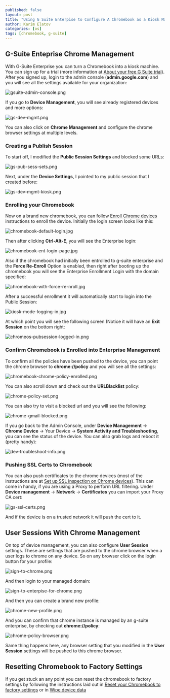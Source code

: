 ```yaml
---
published: false
layout: post
title: "Using G Suite Enterpise to Configure A Chromebook as a Kiosk Machine"
author: Karim Elatov
categories: [os]
tags: [chromebook, g-suite]
---
```

## G-Suite Enteprise Chrome Management
With G-Suite Enterprise you can turn a Chromebook into a kiosk machine. You can sign up for a trial (more information at [About your free G Suite trial](https://support.google.com/a/answer/6388094?hl=en)). After you signed up, login to the admin console  (**admin.google.com**) and you will see all the settings available for your organization:

![gsuite-admin-console.png](https://seacloud.cc/d/480b5e8fcd/files/?p=/gsuite-kiosk/gsuite-admin-console.png&raw=1)

If you go to **Device Management**, you will see already registered devices and more options:

![gs-dev-mgmt.png](https://seacloud.cc/d/480b5e8fcd/files/?p=/gsuite-kiosk/gs-dev-mgmt.png&raw=1)

You can also click on **Chrome Management** and configure the chrome browser settings at multiple levels.

### Creating a Publish Session
To start off, I modified the **Public Session Settings** and blocked some URLs:

![gs-pub-sess-sets.png](https://seacloud.cc/d/480b5e8fcd/files/?p=/gsuite-kiosk/gs-pub-sess-sets.png&raw=1)

Next, under the **Device Settings**, I pointed to my public session that I created before:

![gs-dev-mgmt-kiosk.png](https://seacloud.cc/d/480b5e8fcd/files/?p=/gsuite-kiosk/gs-dev-mgmt-kiosk.png&raw=1)

### Enrolling your Chromebook
Now on a brand new chromebook, you can follow [Enroll Chrome devices](https://support.google.com/chrome/a/answer/1360534?hl=en) instructions to enroll the device. Initially the login screen looks like this:

![chromebook-default-login.jpg](https://seacloud.cc/d/480b5e8fcd/files/?p=/gsuite-kiosk/chromebook-default-login.jpg&raw=1)

Then after clicking **Ctrl-Alt-E**, you will see the Enterprise login:

![chromebook-ent-login-page.jpg](https://seacloud.cc/d/480b5e8fcd/files/?p=/gsuite-kiosk/chromebook-ent-login-page.jpg&raw=1)

Also if the chromebook had initially been entrolled to g-suite enterprise and the **Force Re-Enroll** Option is enabled, then right after booting up the chromebook you will see the Enterprise Enrollment Login with the domain specified:

![chromebook-with-force-re-nroll.jpg](https://seacloud.cc/d/480b5e8fcd/files/?p=/gsuite-kiosk/chromebook-with-force-re-nroll.jpg&raw=1)

After a successful enrollment it will automatically start to login into the Public Session:

![kiosk-mode-logging-in.jpg](https://seacloud.cc/d/480b5e8fcd/files/?p=/gsuite-kiosk/kiosk-mode-logging-in.jpg&raw=1)

At which point you will see the following screen (Notice it will have an **Exit Session** on the bottom right:

![chromeos-pubsession-logged-in.png](https://seacloud.cc/d/480b5e8fcd/files/?p=/gsuite-kiosk/chromeos-pubsession-logged-in.png&raw=1)

### Confirm Chromebook is Enrolled into Enterprise Management
To confirm all the policies have been pushed to the device, you can point the chrome browser to **chrome://policy** and you will see all the settings:

![chromebook-chrome-policy-enrolled.png](https://seacloud.cc/d/480b5e8fcd/files/?p=/gsuite-kiosk/chromebook-chrome-policy-enrolled.png&raw=1)

You can also scroll down and check out the **URLBlacklist** policy:

![chrome-policy-set.png](https://seacloud.cc/d/480b5e8fcd/files/?p=/gsuite-kiosk/chrome-policy-set.png&raw=1)

You can also try to visit a blocked url and you will see the following:

![chrome-gmail-blocked.png](https://seacloud.cc/d/480b5e8fcd/files/?p=/gsuite-kiosk/chrome-gmail-blocked.png&raw=1)

If you go back to the Admin Console, under **Device Management** -> **Chrome Device** -> Your Device -> **System Activity and Troubleshooting**, you can see the status of the device. You can also grab logs and reboot it (pretty handy):

![dev-troubleshoot-info.png](https://seacloud.cc/d/480b5e8fcd/files/?p=/gsuite-kiosk/dev-troubleshoot-info.png&raw=1)

### Pushing SSL Certs to Chromebook
You can also push certificates to the chrome devices (most of the instructions are at [Set up SSL inspection on Chrome devices](https://support.google.com/chrome/a/answer/3505249?hl=en)). This can come in handy, if you are using a Proxy to perform URL filtering. Under **Device management** -> **Network** -> **Certificates** you can import your Proxy CA cert:

![gs-ssl-certs.png](https://seacloud.cc/d/480b5e8fcd/files/?p=/gsuite-kiosk/gs-ssl-certs.png&raw=1)

And if the device is on a trusted network it will push the cert to it.

## User Sessions With Chrome Management
On top of device management, you can also configure **User Session** settings. These are settings that are pushed to the chrome browser when a user logs to chrome on any device. So on any browser click on the login button for your profile:

![sign-to-chrome.png](https://seacloud.cc/d/480b5e8fcd/files/?p=/gsuite-kiosk/sign-to-chrome.png&raw=1)

And then login to your managed domain:

![sign-to-enterpise-for-chrome.png](https://seacloud.cc/d/480b5e8fcd/files/?p=/gsuite-kiosk/sign-to-enterpise-for-chrome.png&raw=1)

And then you can create a brand new profile:

![chrome-new-profile.png](https://seacloud.cc/d/480b5e8fcd/files/?p=/gsuite-kiosk/chrome-new-profile.png&raw=1)

And you can confirm that chrome instance is managed by an g-suite enterprise, by checking out **chrome://policy**:

![chrome-policy-browser.png](https://seacloud.cc/d/480b5e8fcd/files/?p=/gsuite-kiosk/chrome-policy-browser.png&raw=1)

Same thing happens here, any browser setting that you modified in the **User Session** settings will be pushed to this chrome browser.

## Resetting Chromebook to Factory Settings

If you get stuck an any point you can reset the chromebook to factory settings by following the instructions laid out in [Reset your Chromebook to factory settings](https://support.google.com/chromebook/answer/183084?hl=en&ref_topic=3418733) or in [Wipe device data](https://support.google.com/chrome/a/answer/1360642)
